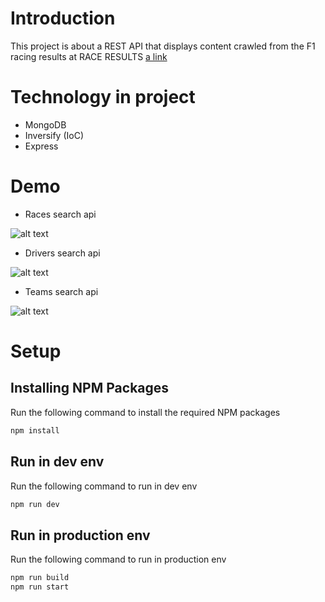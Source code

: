 # Introduction 

This project is about a REST API that displays content crawled from the F1 racing results at RACE RESULTS [a link](http://formula1.com/)

# Technology in project

 - MongoDB
 - Inversify (IoC)
 - Express

# Demo

 - Races search api

 ![alt text](http://url/to/img.png)

  - Drivers search api
 
 ![alt text](http://url/to/img.png)

  - Teams search api
 
 ![alt text](http://url/to/img.png)

# Setup

## Installing NPM Packages

Run the following command to install the required NPM packages

```bash
npm install
```

## Run in dev env

Run the following command to run in dev env

```bash
npm run dev
```

## Run in production env

Run the following command to run in production env

```bash
npm run build
npm run start
```